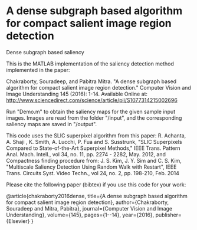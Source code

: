 # A dense subgraph based algorithm for compact salient image region detection
Dense subgraph based saliency

This is the MATLAB implementation of the saliency detection method implemented in the paper: 

Chakraborty, Souradeep, and Pabitra Mitra. "A dense subgraph based algorithm for compact salient image region detection." Computer Vision and Image Understanding 145 (2016): 1-14.
Available Online at: 
http://www.sciencedirect.com/science/article/pii/S1077314215002696

Run "Demo.m" to obtain the saliency maps for the given sample input images. Images are read from the folder "/input", and the corresponding saliency maps are saved in "/output".

This code uses the SLIC superpixel algorithm from this paper: R. Achanta, A. Shaji , K. Smith, A. Lucchi, P. Fua and S. Susstrunk, "SLIC Superpixels Compared to State-of-the-Art Superpixel Methods," IEEE Trans. Pattern Anal. Mach. Intell., vol 34, no. 11, pp. 2274 - 2282, May. 2012, and Compactness finding procedure from: J. S. Kim, J. Y. Sim and C. S. Kim, "Multiscale Saliency Detection Using Random Walk with Restart", IEEE Trans. Circuits Syst. Video Techn., vol 24, no. 2, pp. 198-210, Feb. 2014 

Please cite the following paper (bibtex) if you use this code for your work:

@article{chakraborty2016dense,
  title={A dense subgraph based algorithm for compact salient image region detection},
  author={Chakraborty, Souradeep and Mitra, Pabitra},
  journal={Computer Vision and Image Understanding},
  volume={145},
  pages={1--14},
  year={2016},
  publisher={Elsevier}
}


